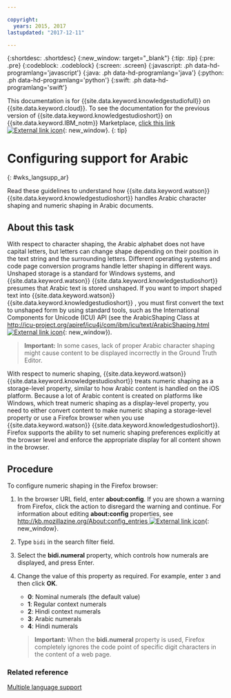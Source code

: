 ```yaml
---

copyright:
  years: 2015, 2017
lastupdated: "2017-12-11"

---
```


{:shortdesc: .shortdesc}
{:new_window: target="_blank"}
{:tip: .tip}
{:pre: .pre}
{:codeblock: .codeblock}
{:screen: .screen}
{:javascript: .ph data-hd-programlang='javascript'}
{:java: .ph data-hd-programlang='java'}
{:python: .ph data-hd-programlang='python'}
{:swift: .ph data-hd-programlang='swift'}

This documentation is for {{site.data.keyword.knowledgestudiofull}} on {{site.data.keyword.cloud}}. To see the documentation for the previous version of {{site.data.keyword.knowledgestudioshort}} on {{site.data.keyword.IBM_notm}} Marketplace, [click this link ![External link icon](../../icons/launch-glyph.svg "External link icon")](https://console.bluemix.net/docs/services/knowledge-studio/language-support-arabic.html){: new_window}.
{: tip}

# Configuring support for Arabic
{: #wks_langsupp_ar}

Read these guidelines to understand how {{site.data.keyword.watson}} {{site.data.keyword.knowledgestudioshort}} handles Arabic character shaping and numeric shaping in Arabic documents.

## About this task

With respect to character shaping, the Arabic alphabet does not have capital letters, but letters can change shape depending on their position in the text string and the surrounding letters. Different operating systems and code page conversion programs handle letter shaping in different ways. Unshaped storage is a standard for Windows systems, and {{site.data.keyword.watson}} {{site.data.keyword.knowledgestudioshort}} presumes that Arabic text is stored unshaped. If you want to import shaped text into {{site.data.keyword.watson}} {{site.data.keyword.knowledgestudioshort}} , you must first convert the text to unshaped form by using standard tools, such as the International Components for Unicode (ICU) API (see the ArabicShaping Class at [http://icu-project.org/apiref/icu4j/com/ibm/icu/text/ArabicShaping.html ![External link icon](../../icons/launch-glyph.svg "External link icon")](http://icu-project.org/apiref/icu4j/com/ibm/icu/text/ArabicShaping.html){: new_window}).

> **Important:** In some cases, lack of proper Arabic character shaping might cause content to be displayed incorrectly in the Ground Truth Editor.

With respect to numeric shaping, {{site.data.keyword.watson}} {{site.data.keyword.knowledgestudioshort}} treats numeric shaping as a storage-level property, similar to how Arabic content is handled on the iOS platform. Because a lot of Arabic content is created on platforms like Windows, which treat numeric shaping as a display-level property, you need to either convert content to make numeric shaping a storage-level property or use a Firefox browser when you use {{site.data.keyword.watson}} {{site.data.keyword.knowledgestudioshort}}. Firefox supports the ability to set numeric shaping preferences explicitly at the browser level and enforce the appropriate display for all content shown in the browser.

## Procedure

To configure numeric shaping in the Firefox browser:

1. In the browser URL field, enter **about:config**. If you are shown a warning from Firefox, click the action to disregard the warning and continue. For information about editing **about:config** properties, see [http://kb.mozillazine.org/About:config_entries ![External link icon](../../icons/launch-glyph.svg "External link icon")](http://kb.mozillazine.org/About:config_entries){: new_window}.
1. Type `bidi` in the search filter field.
1. Select the **bidi.numeral** property, which controls how numerals are displayed, and press Enter.
1. Change the value of this property as required. For example, enter `3` and then click **OK**.

    - **0**: Nominal numerals (the default value)
    - **1**: Regular context numerals
    - **2**: Hindi context numerals
    - **3**: Arabic numerals
    - **4**: Hindi numerals

    > **Important:** When the **bidi.numeral** property is used, Firefox completely ignores the code point of specific digit characters in the content of a web page.

### Related reference

[Multiple language support](/docs/services/watson-knowledge-studio/language-support.html)
